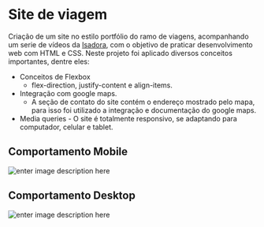 
# Site de viagem
Criação de um site no estilo portfólio do ramo de viagens, acompanhando um serie de vídeos da [Isadora](https://github.com/isadorastan), com o objetivo de praticar desenvolvimento web com HTML e CSS.
Neste projeto foi aplicado diversos conceitos importantes, dentre eles:
- Conceitos de Flexbox
	- flex-direction, justify-content e align-items.
- Integração com google maps.
	- A seção de contato do site contém o endereço mostrado pelo mapa, para isso foi utilizado a integração e documentação do google maps.
- Media queries
		- O site é totalmente responsivo, se adaptando para computador, celular e tablet.

## Comportamento Mobile
![enter image description here](https://github.com/cristianoalves12/site-viagem/blob/master/assets/gif-mobile.gif?raw=true)

## Comportamento Desktop
![enter image description here](https://github.com/cristianoalves12/site-viagem/blob/master/assets/git-desktop.gif?raw=true)